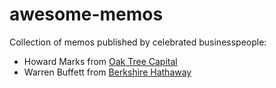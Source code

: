 # awesome-memos
Collection of memos published by celebrated businesspeople:

- Howard Marks from [Oak Tree Capital](https://www.oaktreecapital.com)
- Warren Buffett from [Berkshire Hathaway](https://www.berkshirehathaway.com)
